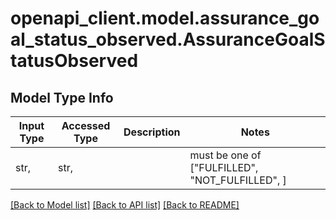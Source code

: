 # openapi_client.model.assurance_goal_status_observed.AssuranceGoalStatusObserved

## Model Type Info
Input Type | Accessed Type | Description | Notes
------------ | ------------- | ------------- | -------------
str,  | str,  |  | must be one of ["FULFILLED", "NOT_FULFILLED", ] 

[[Back to Model list]](../../README.md#documentation-for-models) [[Back to API list]](../../README.md#documentation-for-api-endpoints) [[Back to README]](../../README.md)

